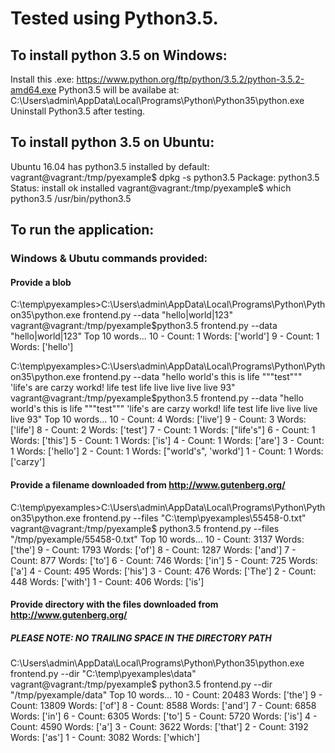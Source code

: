 # Tested using Python3.5.

## To install python 3.5 on Windows:
Install this .exe: https://www.python.org/ftp/python/3.5.2/python-3.5.2-amd64.exe
Python3.5 will be availabe at: C:\Users\admin\AppData\Local\Programs\Python\Python35\python.exe
Uninstall Python3.5 after testing.

## To install python 3.5 on Ubuntu:
Ubuntu 16.04 has python3.5 installed by default:
vagrant@vagrant:/tmp/pyexample$ dpkg -s python3.5
	Package: python3.5
	Status: install ok installed
vagrant@vagrant:/tmp/pyexample$ which python3.5
/usr/bin/python3.5

## To run the application:
### Windows & Ubutu commands provided:
#### Provide a blob 
C:\temp\pyexamples>C:\Users\admin\AppData\Local\Programs\Python\Python35\python.exe frontend.py --data "hello|world|123"
vagrant@vagrant:/tmp/pyexample$python3.5 frontend.py --data "hello|world|123"
Top 10 words...
10 - Count: 1 Words: ['world']
9 - Count: 1 Words: ['hello']

C:\temp\pyexamples>C:\Users\admin\AppData\Local\Programs\Python\Python35\python.exe frontend.py --data "hello world's this is life """test""" 'life's are carzy workd! life test life live live live live 93"
vagrant@vagrant:/tmp/pyexample$python3.5 frontend.py --data "hello world's this is life """test""" 'life's are carzy workd! life test life live live live live 93"
Top 10 words...
10 - Count: 4 Words: ['live']
9 - Count: 3 Words: ['life']
8 - Count: 2 Words: ['test']
7 - Count: 1 Words: ["life's"]
6 - Count: 1 Words: ['this']
5 - Count: 1 Words: ['is']
4 - Count: 1 Words: ['are']
3 - Count: 1 Words: ['hello']
2 - Count: 1 Words: ["world's", 'workd']
1 - Count: 1 Words: ['carzy']

#### Provide a filename downloaded from http://www.gutenberg.org/
C:\temp\pyexamples>C:\Users\admin\AppData\Local\Programs\Python\Python35\python.exe frontend.py --files "C:\temp\pyexamples\55458-0.txt"
vagrant@vagrant:/tmp/pyexample$ python3.5 frontend.py --files "/tmp/pyexample/55458-0.txt"
Top 10 words...
10 - Count: 3137 Words: ['the']
9 - Count: 1793 Words: ['of']
8 - Count: 1287 Words: ['and']
7 - Count: 877 Words: ['to']
6 - Count: 746 Words: ['in']
5 - Count: 725 Words: ['a']
4 - Count: 495 Words: ['his']
3 - Count: 476 Words: ['The']
2 - Count: 448 Words: ['with']
1 - Count: 406 Words: ['is']


#### Provide directory with the files downloaded from http://www.gutenberg.org/
##### PLEASE NOTE: NO TRAILING SPACE IN THE DIRECTORY PATH
C:\Users\admin\AppData\Local\Programs\Python\Python35\python.exe frontend.py --dir "C:\\temp\pyexamples\data"
vagrant@vagrant:/tmp/pyexample$ python3.5 frontend.py --dir "/tmp/pyexample/data"
Top 10 words...
10 - Count: 20483 Words: ['the']
9 - Count: 13809 Words: ['of']
8 - Count: 8588 Words: ['and']
7 - Count: 6858 Words: ['in']
6 - Count: 6305 Words: ['to']
5 - Count: 5720 Words: ['is']
4 - Count: 4590 Words: ['a']
3 - Count: 3622 Words: ['that']
2 - Count: 3192 Words: ['as']
1 - Count: 3082 Words: ['which']